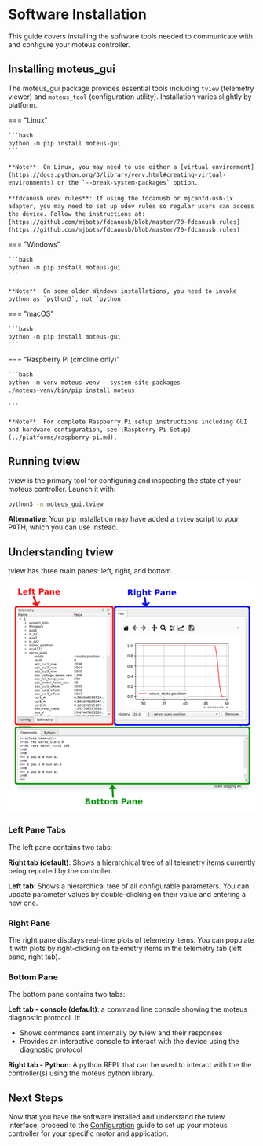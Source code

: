 # Software Installation

This guide covers installing the software tools needed to communicate with and configure your moteus controller.

## Installing moteus_gui

The moteus_gui package provides essential tools including `tview` (telemetry viewer) and `moteus_tool` (configuration utility). Installation varies slightly by platform.

=== "Linux"

    ```bash
    python -m pip install moteus-gui
    ```

    **Note**: On Linux, you may need to use either a [virtual environment](https://docs.python.org/3/library/venv.html#creating-virtual-environments) or the `--break-system-packages` option.

    **fdcanusb udev rules**: If using the fdcanusb or mjcanfd-usb-1x adapter, you may need to set up udev rules so regular users can access the device. Follow the instructions at: [https://github.com/mjbots/fdcanusb/blob/master/70-fdcanusb.rules](https://github.com/mjbots/fdcanusb/blob/master/70-fdcanusb.rules)

=== "Windows"

    ```bash
    python -m pip install moteus-gui
    ```

    **Note**: On some older Windows installations, you need to invoke python as `python3`, not `python`.

=== "macOS"

    ```bash
    python -m pip install moteus-gui
    ```

=== "Raspberry Pi (cmdline only)"

    ```bash
    python -m venv moteus-venv --system-site-packages
    ./moteus-venv/bin/pip install moteus

    ```

    **Note**: For complete Raspberry Pi setup instructions including GUI and hardware configuration, see [Raspberry Pi Setup](../platforms/raspberry-pi.md).

## Running tview

tview is the primary tool for configuring and inspecting the state of your moteus controller. Launch it with:

```bash
python3 -m moteus_gui.tview
```

**Alternative**: Your pip installation may have added a `tview` script to your PATH, which you can use instead.

## Understanding tview

tview has three main panes: left, right, and bottom.

![](images/tview-overview.png)

### Left Pane Tabs

The left pane contains two tabs:

**Right tab (default)**: Shows a hierarchical tree of all telemetry items currently being reported by the controller.

**Left tab**: Shows a hierarchical tree of all configurable parameters. You can update parameter values by double-clicking on their value and entering a new one.

### Right Pane

The right pane displays real-time plots of telemetry items. You can populate it with plots by right-clicking on telemetry items in the telemetry tab (left pane, right tab).

### Bottom Pane

The bottom pane contains two tabs:

**Left tab - console (default)**: a command line console showing the moteus diagnostic protocol.  It:

- Shows commands sent internally by tview and their responses
- Provides an interactive console to interact with the device using the [diagnostic protocol](../protocol/diagnostic.md)

**Right tab - Python**: A python REPL that can be used to interact with the the controller(s) using the moteus python library.

## Next Steps

Now that you have the software installed and understand the tview interface, proceed to the [Configuration](configuration.md) guide to set up your moteus controller for your specific motor and application.
